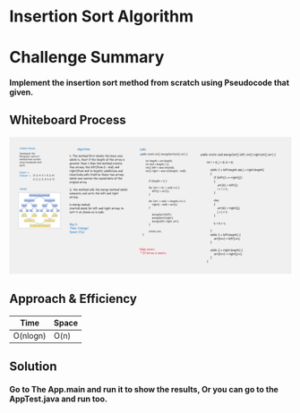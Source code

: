 # Insertion Sort Algorithm


# Challenge Summary
<!-- Description of the challenge -->
#### **Implement the insertion sort method from scratch using Pseudocode that given.**

## Whiteboard Process
<!-- Embedded whiteboard image -->
![](Images/CodeChallenge27.png)


## Approach & Efficiency
<!-- What approach did you take? Why? What is the Big O space/time for this approach? -->

Time       |   Space      
---------- |----------
O(nlogn)   |     O(n)

## Solution
<!-- Show how to run your code, and examples of it in action -->
#### Go to The App.main and run it to show the results, Or you can go to the AppTest.java and run too.
